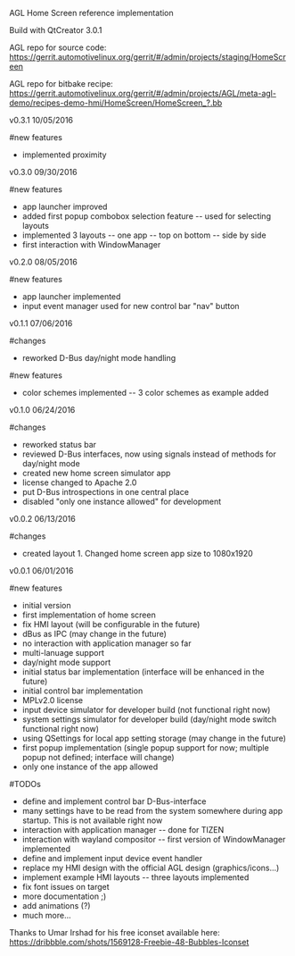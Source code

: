 AGL Home Screen reference implementation


Build with QtCreator 3.0.1

AGL repo for source code:
https://gerrit.automotivelinux.org/gerrit/#/admin/projects/staging/HomeScreen

AGL repo for bitbake recipe:
https://gerrit.automotivelinux.org/gerrit/#/admin/projects/AGL/meta-agl-demo/recipes-demo-hmi/HomeScreen/HomeScreen_?.bb

v0.3.1
10/05/2016

#new features
- implemented proximity

v0.3.0
09/30/2016

#new features
- app launcher improved
- added first popup combobox selection feature
-- used for selecting layouts
- implemented 3 layouts
-- one app
-- top on bottom
-- side by side
- first interaction with WindowManager

v0.2.0
08/05/2016

#new features
- app launcher implemented
- input event manager used for new control bar "nav" button

v0.1.1
07/06/2016

#changes
- reworked D-Bus day/night mode handling

#new features
- color schemes implemented
-- 3 color schemes as example added

v0.1.0
06/24/2016

#changes
- reworked status bar
- reviewed D-Bus interfaces, now using signals instead of methods for day/night mode
- created new home screen simulator app
- license changed to Apache 2.0
- put D-Bus introspections in one central place
- disabled "only one instance allowed" for development

v0.0.2
06/13/2016

#changes
- created layout 1. Changed home screen app size to 1080x1920

v0.0.1
06/01/2016

#new features
- initial version
- first implementation of home screen
- fix HMI layout (will be configurable in the future)
- dBus as IPC (may change in the future)
- no interaction with application manager so far
- multi-lanuage support
- day/night mode support
- initial status bar implementation (interface will be enhanced in the future)
- initial control bar implementation
- MPLv2.0 license
- input device simulator for developer build (not functional right now)
- system settings simulator for developer build (day/night mode switch functional right now)
- using QSettings for local app setting storage (may change in the future)
- first popup implementation (single popup support for now; multiple popup not defined; interface will change)
- only one instance of the app allowed

#TODOs
- define and implement control bar D-Bus-interface
- many settings have to be read from the system somewhere during app startup. This is not available right now
- interaction with application manager
-- done for TIZEN
- interaction with wayland compositor
-- first version of WindowManager implemented
- define and implement input device event handler
- replace my HMI design with the official AGL design (graphics/icons...)
- implement example HMI layouts
-- three layouts implemented
- fix font issues on target
- more documentation ;)
- add animations (?)
- much more...

Thanks to Umar Irshad for his free iconset available here:
https://dribbble.com/shots/1569128-Freebie-48-Bubbles-Iconset


